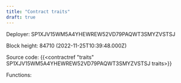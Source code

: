 ```yaml
---
title: "Contract traits"
draft: true
---
```

Deployer: SP1XJV15WM5A4YHEWREW52VD79PAQWT3SMYZVSTSJ


 



Block height: 84710 (2022-11-25T10:39:48.000Z)

Source code: {{<contractref "traits" SP1XJV15WM5A4YHEWREW52VD79PAQWT3SMYZVSTSJ traits>}}

Functions:


